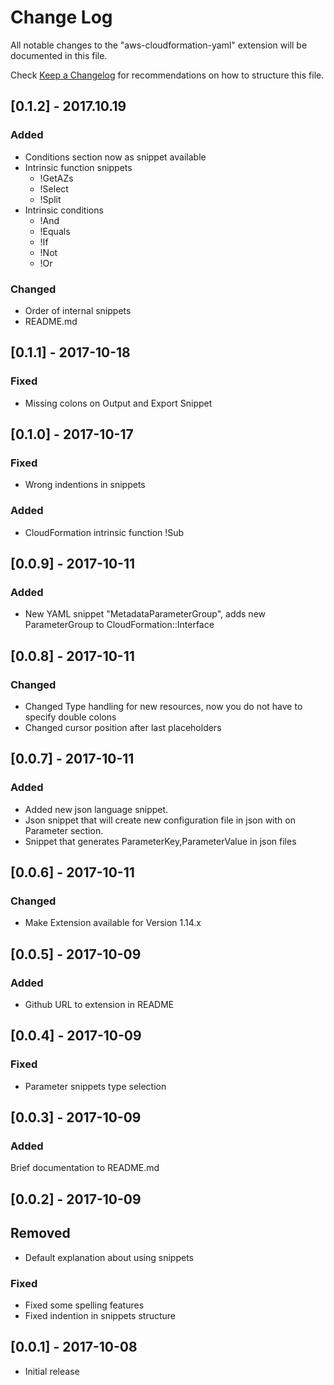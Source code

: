 # Change Log

All notable changes to the "aws-cloudformation-yaml" extension will be documented in this file.

Check [Keep a Changelog](http://keepachangelog.com/) for recommendations on how to structure this file.

## [0.1.2] - 2017.10.19

### Added

* Conditions section now as snippet available
* Intrinsic function snippets
  * !GetAZs
  * !Select
  * !Split
* Intrinsic conditions
  * !And
  * !Equals
  * !If
  * !Not
  * !Or

### Changed

* Order of internal snippets
* README.md

## [0.1.1] - 2017-10-18

### Fixed

* Missing colons on Output and Export Snippet

## [0.1.0] - 2017-10-17

### Fixed

* Wrong indentions in snippets

### Added

* CloudFormation intrinsic function !Sub

## [0.0.9] - 2017-10-11

### Added

* New YAML snippet "MetadataParameterGroup", adds new ParameterGroup to CloudFormation::Interface

## [0.0.8] - 2017-10-11

### Changed

* Changed Type handling for new resources, now you do not have to specify double colons
* Changed cursor position after last placeholders

## [0.0.7] - 2017-10-11

### Added

* Added new json language snippet.
* Json snippet that will create new configuration file in json with on Parameter section.
* Snippet that generates ParameterKey,ParameterValue in json files

## [0.0.6] - 2017-10-11

### Changed

* Make Extension available for Version 1.14.x

## [0.0.5] - 2017-10-09

### Added

* Github URL to extension in README

## [0.0.4] - 2017-10-09

### Fixed

* Parameter snippets type selection

## [0.0.3] - 2017-10-09

### Added

Brief documentation to README.md

## [0.0.2] - 2017-10-09

## Removed

* Default explanation about using snippets

### Fixed

* Fixed some spelling features
* Fixed indention in snippets structure

## [0.0.1] - 2017-10-08
- Initial release
